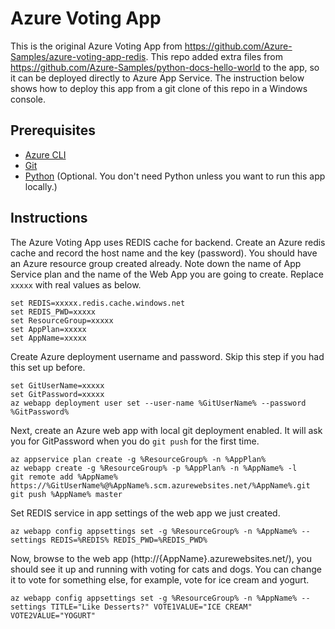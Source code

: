 # Azure Voting App
This is the original Azure Voting App from https://github.com/Azure-Samples/azure-voting-app-redis. This repo added extra files from https://github.com/Azure-Samples/python-docs-hello-world to the app, so it can be deployed directly to Azure App Service. The instruction below shows how to deploy this app from a git clone of this repo in a Windows console.

## Prerequisites
- [Azure CLI](https://docs.microsoft.com/cli/azure/get-started-with-azure-cli)
- [Git](https://git-scm.com/)
- [Python](https://www.python.org/downloads/) (Optional. You don't need Python unless you want to run this app locally.)

## Instructions

The Azure Voting App uses REDIS cache for backend. Create an Azure redis cache and record the host name and the key (password). You should have an Azure resource group created already. Note down the name of App Service plan and the name of the Web App you are going to create. Replace `xxxxx` with real values as below.
```
set REDIS=xxxxx.redis.cache.windows.net
set REDIS_PWD=xxxxx
set ResourceGroup=xxxxx
set AppPlan=xxxxx
set AppName=xxxxx
```

Create Azure deployment username and password. Skip this step if you had this set up before.
```
set GitUserName=xxxxx
set GitPassword=xxxxx
az webapp deployment user set --user-name %GitUserName% --password %GitPassword%
```

Next, create an Azure web app with local git deployment enabled. It will ask you for GitPassword when you do `git push` for the first time.
```
az appservice plan create -g %ResourceGroup% -n %AppPlan%
az webapp create -g %ResourceGroup% -p %AppPlan% -n %AppName% -l
git remote add %AppName% https://%GitUserName%@%AppName%.scm.azurewebsites.net/%AppName%.git
git push %AppName% master
```

Set REDIS service in app settings of the web app we just created.
```
az webapp config appsettings set -g %ResourceGroup% -n %AppName% --settings REDIS=%REDIS% REDIS_PWD=%REDIS_PWD%
```

Now, browse to the web app (http://{AppName}.azurewebsites.net/), you should see it up and running with voting for cats and dogs. You can change it to vote for something else, for example, vote for ice cream and yogurt.
```
az webapp config appsettings set -g %ResourceGroup% -n %AppName% --settings TITLE="Like Desserts?" VOTE1VALUE="ICE CREAM" VOTE2VALUE="YOGURT"
```